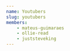 ```yaml
---
name: Youtubers
slug: youtubers
members:
    - mateus-guimaraes
    - ollie-read
    - juststeveking
---
```

